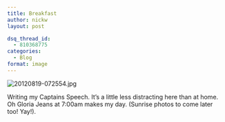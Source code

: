 ```yaml
---
title: Breakfast
author: nickw
layout: post

dsq_thread_id:
  - 810368775
categories:
  - Blog
format: image
---
```



<img class="img-responsive" src="//cdn.nickwhyte.com/2012/08/IMG_0942.jpg" alt="20120819-072554.jpg" />


Writing my Captains Speech. It&#8217;s a little less distracting here than at home. Oh Gloria Jeans at 7:00am makes my day. (Sunrise photos to come later too! Yay!).

